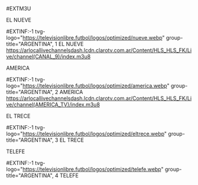 
#EXTM3U


EL NUEVE
  
#EXTINF:-1 tvg-logo="https://televisionlibre.futbol/logos/optimized/nueve.webp" group-title="ARGENTINA", 1 EL NUEVE
https://arlocallivechannelsdash.lcdn.clarotv.com.ar/Content/HLS_HLS_FK/Live/channel(CANAL_9)/index.m3u8


AMERICA

#EXTINF:-1 tvg-logo="https://televisionlibre.futbol/logos/optimized/america.webp" group-title="ARGENTINA", 2 AMERICA
https://arlocallivechannelsdash.lcdn.clarotv.com.ar/Content/HLS_HLS_FK/Live/channel(AMERICA_TV)/index.m3u8




EL TRECE


#EXTINF:-1 tvg-logo="https://televisionlibre.futbol/logos/optimized/eltrece.webp" group-title="ARGENTINA", 3 EL TRECE





TELEFE


#EXTINF:-1 tvg-logo="https://televisionlibre.futbol/logos/optimized/telefe.webp" group-title="ARGENTINA", 4 TELEFE





